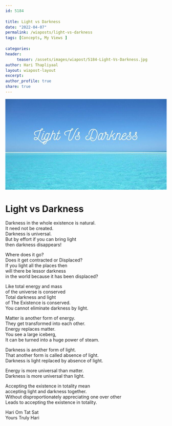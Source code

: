 ```yaml
--- 
id: 5184

title: Light vs Darkness
date: "2022-04-07"
permalink: /wiaposts/light-vs-darkness
tags: [Concepts, My Views ]    

categories: 
header:
     teaser: /assets/images/wiapost/5184-Light-Vs-Darkness.jpg
author: Hari Thapliyaal 
layout: wiapost-layout
excerpt:  
author_profile: true 
share: true 
---
```


![Light vs Darkness](/assets/images/wiapost/5184-Light-Vs-Darkness.jpg)   
   
# Light vs Darkness   
        
Darkness in the whole existence is natural.    
It need not be created.    
Darkness is universal.    
But by effort if you can bring light     
then darkness disappears!    
    
Where does it go?     
Does it get contracted or Displaced?    
If you light all the places then     
will there be lessor darkness     
in the world because it has been displaced?    
    
Like total energy and mass     
of the universe is conserved    
Total darkness and light     
of The Existence is conserved.    
You cannot eliminate darkness by light.    
    
Matter is another form of energy.    
They get transformed into each other.    
Energy replaces matter.    
You see a large iceberg,     
It can be turned into a huge power of steam.    
    
Darkness is another form of light.    
That another form is called absence of light.    
Darkness is light replaced by absence of light.    
    
Energy is more universal than matter.    
Darkness is more universal than light.    
    
Accepting the existence in totality mean     
accepting light and darkness together.     
Without disproportionately appreciating one over other    
Leads to accepting the existence in totality.    
    
Hari Om Tat Sat     
Yours Truly Hari    
